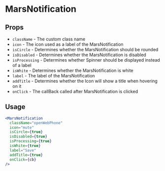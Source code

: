 # MarsNotification

## Props

- `className` - The custom class name
- `icon` - The icon used as a label of the MarsNotification
- `isCircle` - Determines whether the MarsNotification should be rounded
- `isDisabled` - Determines whether the MarsNotification is disabled
- `isProcessing` - Determines whether Spinner should be displayed instead of a label
- `isWhite` - Determines whether the MarsNotification is white
- `label` - The label of the MarsNotification
- `addTitle` - Determines whether the Icon will show a title when hovering on it
- `onClick` - The callBack called after MarsNotification is clicked

## Usage

```jsx
<MarsNotification
  className="openWebPhone"
  icon="mute"
  isCircle={true}
  isDisabled={true}
  isProcessing={true}
  isWhite={true}
  label="Save"
  addTitle={true}
  onClick={cb}
/>
```
